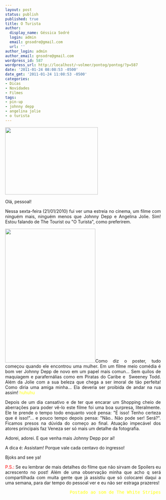 ```yaml
---
layout: post
status: publish
published: true
title: O Turista
author:
  display_name: Géssica Sodré
  login: admin
  email: gnsodre@gmail.com
  url: ''
author_login: admin
author_email: gnsodre@gmail.com
wordpress_id: 587
wordpress_url: http://localhost/~volmer/pontog/pontog/?p=587
date: '2011-01-24 08:08:53 -0500'
date_gmt: '2011-01-24 11:08:53 -0500'
categories:
- Dicas
- Novidades
- Filmes
tags:
- pin-up
- johnny depp
- angelina jolie
- o turista
---
```

<p><a href="http://localhost/~volmer/pontog/pontog/wp-content/uploads/2011/01/PinUp_28.png"><img class="aligncenter size-medium wp-image-590" title="PinUp_28" src="http://localhost/~volmer/pontog/pontog/wp-content/uploads/2011/01/PinUp_28-300x217.png" alt="" width="300" height="217" /></a></p>
<p style="text-align: justify;">Olá, pessoal!</p>
<p style="text-align: justify;">Nessa sexta-feira (21/01/2010) fui ver uma estreia no cinema, um filme com ninguém mais, ninguém menos que Johnny Depp e Angelina Jolie. Sim! Estou falando de The Tourist ou "O Turista", como preferirem.</p>
<p style="text-align: justify;"><a href="http://www.guarulhosonline.com/news/wp-content/uploads/2011/01/o-turista-poster.jpg"><img class="aligncenter" title="The Tourist" src="http://www.guarulhosonline.com/news/wp-content/uploads/2011/01/o-turista-poster.jpg" alt="" width="292" height="432" /></a>Como diz o poster, tudo começou quando ele encontrou uma mulher. Em um filme meio comédia é bom ver Johnny Depp de novo em um papel mais comun... Sem quilos de maquiagem e parafernálias como em Piratas do Caribe e  Sweeney Todd. Além da Jolie com a sua beleza que chega a ser imoral de tão perfeita! Como diria uma amiga minha... Ela deveria ser proibida de andar na rua assim! <span style="color: #ffff00;">huhuhu</span></p>
<p style="text-align: justify;">Depois de um dia cansativo e de ter que encarar um Shopping cheio de aberrações para poder vê-lo este filme foi uma boa surpresa, literalmente. Ele te prende o tempo todo enquanto você pensa: "É isso! Tenho certeza que é isso!"... e pouco tempo depois pensa: "Não.. Não pode ser! Será?". Ficamos presos na dúvida do começo ao final. Atuação impecável dos atores principais faz Veneza ser só mais um detalhe da fotografia.</p>
<p style="text-align: justify;">Adorei, adorei. E que venha mais Johnny Depp por aí!</p>
<p style="text-align: justify;">
<p style="text-align: justify;">A dica é: Assistam! Porque vale cada centavo do ingresso!</p>
<p style="text-align: justify;">
<p style="text-align: justify;">Bjoks and see ya!</p>
<p style="text-align: justify;">
<p style="text-align: justify;"><span style="color: #ff0000;">P.S.:</span> Se eu lembrar de mais detalhes do filme que não sirvam de Spoilers eu acrescento no post! Além de uma observação minha que acho q será compartilhada com muita gente que já assistiu que só colocarei daqui a uma semana, para dar tempo do pessoal ver e eu não ser estraga prazeres!</p>
<p style="text-align: justify;">
<pre style="text-align: right;"><span style="color: #ffff00;">Postado ao som de The White Stripes</span>
</pre>
